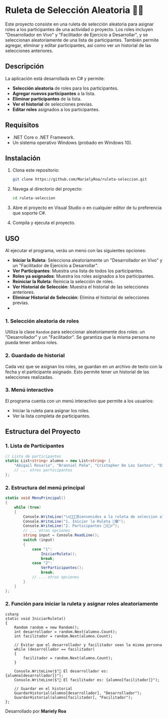 # Ruleta de Selección Aleatoria 🎡🎲

Este proyecto consiste en una ruleta de selección aleatoria para asignar roles a los participantes de una actividad o proyecto. Los roles incluyen "Desarrollador en Vivo" y "Facilitador de Ejercicio a Desarrollar", y se seleccionan aleatoriamente de una lista de participantes. También permite agregar, eliminar y editar participantes, así como ver un historial de las selecciones anteriores.

## Descripción

La aplicación está desarrollada en C# y permite:

- **Selección aleatoria** de roles para los participantes.
- **Agregar nuevos participantes** a la lista.
- **Eliminar participantes** de la lista.
- **Ver el historial** de selecciones previas.
- **Editar roles** asignados a los participantes.

## Requisitos

- .NET Core o .NET Framework.
- Un sistema operativo Windows (probado en Windows 10).

## Instalación

1. Clona este repositorio:

    ```bash
    git clone https://github.com/MarielyRoa/ruleta-seleccion.git
    ```

2. Navega al directorio del proyecto:

    ```bash
    cd ruleta-seleccion
    ```

3. Abre el proyecto en Visual Studio o en cualquier editor de tu preferencia que soporte C#.

4. Compila y ejecuta el proyecto.

## USO

Al ejecutar el programa, verás un menú con las siguientes opciones:

- **Iniciar la Ruleta**: Selecciona aleatoriamente un "Desarrollador en Vivo" y un "Facilitador de Ejercicio a Desarrollar".
- **Ver Participantes**: Muestra una lista de todos los participantes.
- **Roles ya asignados**: Muestra los roles asignados a los participantes.
- **Reiniciar la Ruleta**: Reinicia la selección de roles.
- **Ver Historial de Selección**: Muestra el historial de las selecciones anteriores.
- **Eliminar Historial de Selección**: Elimina el historial de selecciones previas.
- 

### 1. Selección aleatoria de roles
Utiliza la clase `Random` para seleccionar aleatoriamente dos roles: un "Desarrollador" y un "Facilitador". Se garantiza que la misma persona no pueda tener ambos roles.

### 2. Guardado de historial
Cada vez que se asignan los roles, se guardan en un archivo de texto con la fecha y el participante asignado. Esto permite tener un historial de las selecciones realizadas.

### 3. Menú interactivo
El programa cuenta con un menú interactivo que permite a los usuarios:
- Iniciar la ruleta para asignar los roles.
- Ver la lista completa de participantes.
  
## Estructura del Proyecto

### 1. Lista de Participantes

```csharp
// Lista de participantes
static List<string> alumno = new List<string> {
    "Abigail Rosario", "Branniel Peña", "Cristopher De Los Santos", "Diego Estrella",
    // ... otros participantes
};

```
### 2. Estructura del menú principal

```csharp
static void MenuPrincipal()
{
    while (true)
    {
        Console.WriteLine("\n🎡🎡🎡Bienvenidos a la ruleta de seleccion aleatoria🎡🎡🎡");
        Console.WriteLine("1. Iniciar la Ruleta 🎡🟢");
        Console.WriteLine("2. Participantes 🤸‍♀️🤸‍♂️");
        // ... otras opciones
        string input = Console.ReadLine();
        switch (input)
        {
            case "1":
                IniciarRuleta();
                break;
            case "2":
                VerParticipantes();
                break;
            // ... otras opciones
        }
    }
};

```
### 2. Función para iniciar la ruleta y asignar roles aleatoriamente

```
csharp
static void IniciarRuleta()
{
    Random random = new Random();
    int desarrollador = random.Next(alumno.Count);
    int facilitador = random.Next(alumno.Count);

    // Evitar que el desarrollador y facilitador sean la misma persona
    while (desarrollador == facilitador)
    {
        facilitador = random.Next(alumno.Count);
    }

    Console.WriteLine($"🎉 El desarrollador es: {alumno[desarrollador]}");
    Console.WriteLine($"🎉 El facilitador es: {alumno[facilitador]}");

    // Guardar en el historial
    GuardarHistorial(alumno[desarrollador], "Desarrollador");
    GuardarHistorial(alumno[facilitador], "Facilitador");
};

```
  Desarrollado por **Mariely Roa**
